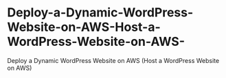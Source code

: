 # Deploy-a-Dynamic-WordPress-Website-on-AWS-Host-a-WordPress-Website-on-AWS-
Deploy a Dynamic WordPress Website on AWS (Host a WordPress Website on AWS)
